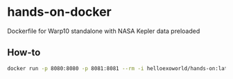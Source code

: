 # hands-on-docker
Dockerfile for Warp10 standalone with NASA Kepler data preloaded

## How-to

```bash
docker run -p 8080:8080 -p 8081:8081 --rm -i helloexoworld/hands-on:latest
```
